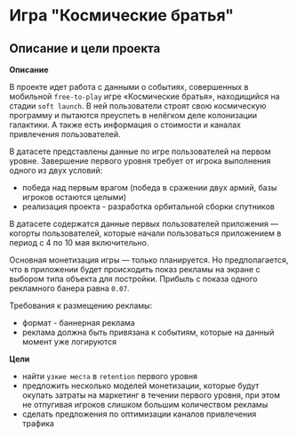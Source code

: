 
# Игра "Космические братья"

## Описание и цели проекта

**Описание**

В проекте идет работа с данными о событиях, совершенных в мобильной `free-to-play` игре «Космические братья», находищийся на стадии `soft launch`. В ней пользователи строят свою космическую программу и пытаются преуспеть в нелёгком деле колонизации галактики. А также есть информация о стоимости и каналах привлечения пользователей.

В датасете представлены данные по игре пользователей на первом уровне. Завершение первого уровня требует от игрока выполнения одного из двух условий:
- победа над первым врагом (победа в сражении двух армий, базы игроков остаются целыми)
- реализация проекта - разработка орбитальной сборки спутников

В датасете содержатся данные первых пользователей приложения — когорты пользователей, которые начали пользоваться приложением в период с 4 по 10 мая включительно.

Основная монетизация игры — только планируется. Но предполагается, что в приложении будет происходить показ рекламы на экране с выбором типа объекта для постройки. Прибыль с показа одного рекламного банера равна `0.07`.

Требования к размещению рекламы:
- формат - баннерная реклама
- реклама должна быть привязана к событиям, которые на данный момент уже логируются

**Цели**

- найти `узкие места` в `retention` первого уровня
- предложить несколько моделей монетизации, которые будут окупать затраты на маркетинг в течении первого уровня, при этом не отпугивая игроков слишком большим количеством рекламы
- сделать предложения по оптимизации каналов привлечения трафика
